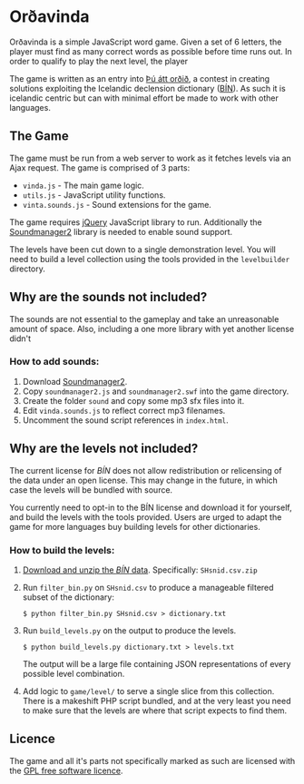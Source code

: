 # Orðavinda

Orðavinda is a simple JavaScript word game. Given a set of 6 letters, the player must 
find as many correct words as possible before time runs out. In order to qualify to
play the next level, the player 

The game is written as an entry into [Þú átt orðið][1], a contest in creating solutions
exploiting the Icelandic declension dictionary ([BÍN][2]). As such it is icelandic 
centric but can with minimal effort be made to work with other languages.



## The Game

The game must be run from a web server to work as it fetches levels via an Ajax 
request. The game is comprised of 3 parts:

  * `vinda.js` - The main game logic.
  * `utils.js` - JavaScript utility functions.
  * `vinta.sounds.js` - Sound extensions for the game.

The game requires [jQuery][3] JavaScript library to run. Additionally the 
[Soundmanager2][4] library is needed to enable sound support.

The levels have been cut down to a single demonstration level. You will need to build 
a level collection using the tools provided in the `levelbuilder` directory.


## Why are the sounds not included?

The sounds are not essential to the gameplay and take an unreasonable amount of 
space. Also, including a one more library with yet another license didn't 


### How to add sounds:

 1. Download [Soundmanager2][4].
 2. Copy `soundmanager2.js` and `soundmanager2.swf` into the game directory.
 3. Create the folder `sound` and copy some mp3 sfx files into it.
 4. Edit `vinda.sounds.js` to reflect correct mp3 filenames.
 5. Uncomment the sound script references in `index.html`.



## Why are the levels not included?

The current license for *BÍN* does not allow redistribution or relicensing of the 
data under an open license. This may change in the future, in which case the levels will be bundled with source.

You currently need to opt-in to the BÍN license and download it for yourself, and 
build the levels with the tools provided. Users are urged to adapt the game for
more languages buy building levels for other dictionaries.

### How to build the levels:

 1. [Download and unzip the *BÍN* data][6]. Specifically: `SHsnid.csv.zip`

 2. Run `filter_bin.py` on `SHsnid.csv` to produce a manageable filtered subset 
    of the dictionary:  

    `$ python filter_bin.py SHsnid.csv > dictionary.txt`

 3. Run `build_levels.py` on the output to produce the levels.  

    `$ python build_levels.py dictionary.txt > levels.txt`

    The output will be a large file containing JSON representations of every possible
    level combination. 

 4. Add logic to `game/level/` to serve a single slice from this collection.
    There is a makeshift PHP script bundled, and at the very least you need to make
    sure that the levels are where that script expects to find them.


## Licence

The game and all it's parts not specifically marked as such are licensed with the 
[GPL free software licence][5].



[1]: http://ordid.is/forsida/
[2]: http://bin.arnastofnun.is/
[3]: http://jquery.com/
[4]: http://www.schillmania.com/projects/soundmanager2/
[5]: http://www.gnu.org/licenses/gpl-3.0.html
[6]: http://bin.arnastofnun.is/gogn/


